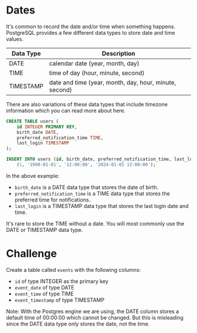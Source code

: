 # Dates

It's common to record the date and/or time when something happens. PostgreSQL provides a few different data types to store date and time values.

| Data Type    | Description                                                                 |
|--------------|-------------------------------------------------------------------------|
| DATE         | calendar date (year, month, day)                                    |
| TIME         | time of day (hour, minute, second)                                   |
| TIMESTAMP    | date and time (year, month, day, hour, minute, second)                |

There are also variations of these data types that include timezone information which you can read more about here.

```sql
CREATE TABLE users (
    id INTEGER PRIMARY KEY,
    birth_date DATE,
    preferred_notification_time TIME,
    last_login TIMESTAMP
);

INSERT INTO users (id, birth_date, preferred_notification_time, last_login) VALUES
    (1, '1990-01-01', '12:00:00', '2024-01-01 12:00:00');
```

In the above example:

- `birth_date` is a DATE data type that stores the date of birth.
- `preferred_notification_time` is a TIME data type that stores the preferred time for notifications.
- `last_login` is a TIMESTAMP data type that stores the last login date and time.

It's rare to store the TIME without a date. You will most commonly use the DATE or TIMESTAMP data type.

# Challenge

Create a table called `events` with the following columns:

- `id` of type INTEGER as the primary key
- `event_date` of type DATE
- `event_time` of type TIME
- `event_timestamp` of type TIMESTAMP

Note: With the Postgres engine we are using, the DATE column stores a default time of 00:00:00 which cannot be changed. But this is misleading since the DATE data type only stores the date, not the time.
